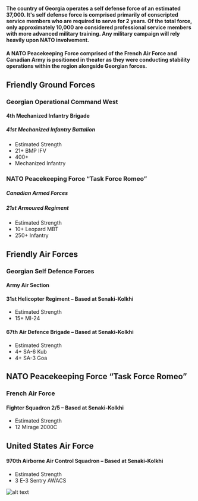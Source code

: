 #### The country of Georgia operates a self defense force of an estimated 37,000. It's self defense force is comprised primarily of conscripted service members who are required to serve for 2 years. Of the total force, only approximately 10,000 are considered professional service members with more advanced military training. Any military campaign will rely heavily upon NATO involvement.

#### A NATO Peacekeeping Force comprised of the French Air Force and Canadian Army is positioned in theater as they were conducting stability operations within the region alongside Georgian forces.

## Friendly Ground Forces

### Georgian Operational Command West
#### 4th Mechanized Infantry Brigade
##### 41st Mechanized Infantry Battalion
  * Estimated Strength
  * 21+ BMP IFV
  * 400+ 
  * Mechanized Infantry

 ### NATO Peacekeeping Force “Task Force Romeo”
##### Canadian Armed Forces
##### 21st Armoured Regiment 
  * Estimated Strength
  * 10+ Leopard MBT
  * 250+ Infantry

## Friendly Air Forces

### Georgian Self Defence Forces
#### Army Air Section
#### 31st Helicopter Regiment – Based at Senaki-Kolkhi
  * Estimated Strength
  * 15+ MI-24

#### 67th  Air Defence Brigade – Based at Senaki-Kolkhi
  * Estimated Strength
  * 4+ SA-6 Kub
  * 4+ SA-3 Goa

## NATO Peacekeeping Force “Task Force Romeo”
### French Air Force
#### Fighter Squadron 2/5 – Based at Senaki-Kolkhi
  * Estimated Strength
  * 12 Mirage 2000C
## United States Air Force
#### 970th Airborne Air Control Squadron – Based at Senaki-Kolkhi
  * Estimated Strength
  * 3 E-3 Sentry AWACS

![alt text](https://github.com/Virtual-Carrier-Strike-Group-Three/Operation-Citadel-Curtain/blob/master/Images/Georgia%20Friendlies.PNG "Friendly Forces")
